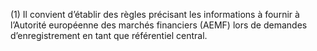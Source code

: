 (1) Il convient d’établir des règles précisant les informations à fournir à l’Autorité européenne des marchés financiers (AEMF) lors de demandes d’enregistrement en tant que référentiel central.